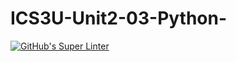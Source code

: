 # ICS3U-Unit2-03-Python-

[![GitHub's Super Linter](https://github.com/huihangisaac-ho/ICS3U-Unit2-03-Python/workflows/GitHub's%20Super%20Linter/badge.svg)](https://github.com/huihangisaac-ho/ICS3U-Unit2-03-Python/actions)
